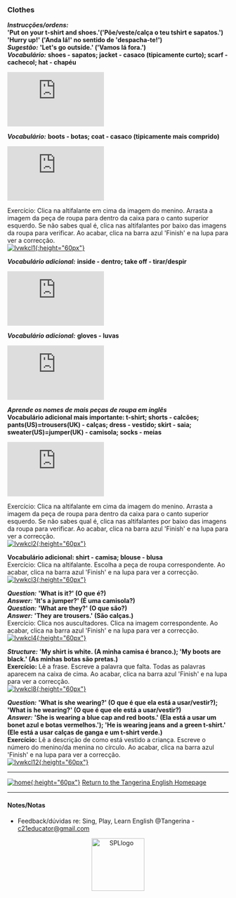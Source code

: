 ### Clothes

***Instrucções/ordens:***  
**'Put on your t-shirt and shoes.'('Põe/veste/calça o teu tshirt e sapatos.')**    
**'Hurry up!' ('Anda lá!' no sentido de 'despacha-te!')**  
***Sugestão:*** **'Let's go outside.' ('Vamos lá fora.')**   
***Vocabulário:*** **shoes - sapatos; jacket - casaco (tipicamente curto); scarf - cachecol; hat - chapéu**  

<iframe width="220" height="124" src="https://www.youtube.com/embed/-jBfb33_KHU" title="YouTube video player" frameborder="0" allow="accelerometer; autoplay; clipboard-write; encrypted-media; gyroscope; picture-in-picture" allowfullscreen></iframe>  

***Vocabulário:*** **boots - botas; coat - casaco (tipicamente mais comprido)**  
<iframe width="220" height="124" src="https://www.youtube.com/embed/AsZwvuUmHGU" title="YouTube video player" frameborder="0" allow="accelerometer; autoplay; clipboard-write; encrypted-media; gyroscope; picture-in-picture" allowfullscreen></iframe>  

Exercício: Clica na altifalante em cima da imagem do menino. Arrasta a imagem da peça de roupa para dentro da caixa para o canto superior esquerdo. Se não sabes qual é, clica nas altifalantes por baixo das imagens da roupa para verificar. Ao acabar, clica na barra azul 'Finish' e na lupa para ver a correcção.   
[![lvwkcl1](https://1blockatatime.github.io/English/images2/lvwkcl1.png){:height="60px"}](https://www.liveworksheets.com/worksheets/en/English_as_a_Second_Language_(ESL)/Winter_clothes/Put_on_your_shoes_song_ik1506066ma)  

***Vocabulário adicional:*** **inside - dentro; take off - tirar/despir**
<iframe width="220" height="124" src="https://www.youtube.com/embed/tE-CZkUplRE" title="YouTube video player" frameborder="0" allow="accelerometer; autoplay; clipboard-write; encrypted-media; gyroscope; picture-in-picture" allowfullscreen></iframe>  
   
***Vocabulário adicional:*** **gloves - luvas**  
<iframe width="220" height="124" src="https://www.youtube.com/embed/5e3kVR3wSSM?end=38" title="YouTube video player" frameborder="0" allow="accelerometer; autoplay; clipboard-write; encrypted-media; gyroscope; picture-in-picture" allowfullscreen></iframe>

***Aprende os nomes de mais peças de roupa em inglês***  
**Vocabulário adicional mais importante: t-shirt; shorts - calcões; pants(US)=trousers(UK) - calças; dress - vestido; skirt - saia; sweater(US)=jumper(UK) - camisola; socks - meias**  
<iframe width="220" height="124" src="https://www.youtube.com/embed/pHer1COWyrQ" title="YouTube video player" frameborder="0" allow="accelerometer; autoplay; clipboard-write; encrypted-media; gyroscope; picture-in-picture" allowfullscreen></iframe>  

Exercício: Clica na altifalante em cima da imagem do menino. Arrasta a imagem da peça de roupa para dentro da caixa para o canto superior esquerdo. Se não sabes qual é, clica nas altifalantes por baixo das imagens da roupa para verificar. Ao acabar, clica na barra azul 'Finish' e na lupa para ver a correcção.   
[![lvwkcl2](https://1blockatatime.github.io/English/images2/lvwkcl2.png){:height="60px"}](https://www.liveworksheets.com/ex1234913zn)  

**Vocabulário adicional: shirt - camisa; blouse - blusa**  
Exercício: Clica na altifalante. Escolha a peça de roupa correspondente. Ao acabar, clica na barra azul 'Finish' e na lupa para ver a correcção.  
[![lvwkcl3](https://1blockatatime.github.io/English/images2/lvwkcl3.png){:height="60px"}](https://www.liveworksheets.com/worksheets/en/English_as_a_Second_Language_(ESL)/Clothes/Clothes_hz2655083of)  

***Question:*** **'What is it?' (O que é?)**  
***Answer:*** **'It's a jumper?' (É uma camisola?)**  
***Question:*** **'What are they?' (O que são?)**    
***Answer:*** **'They are trousers.' (São calças.)**  
Exercício: Clica nos auscultadores. Clica na imagem correspondente. Ao acabar, clica na barra azul 'Finish' e na lupa para ver a correcção.   
[![lvwkcl4](https://1blockatatime.github.io/English/images2/lvwkcl4.png){:height="60px"}](https://www.liveworksheets.com/worksheets/en/English_as_a_Second_Language_(ESL)/Clothes/Tiger_New_2._Unit_3._Clothes_Vocabulary_1_po1438053cs)  

***Structure:*** **'My shirt is white. (A minha camisa é branco.); 'My boots are black.' (As minhas botas são pretas.)**  
**Exercício:** Lê a frase. Escreve a palavra que falta. Todas as palavras aparecem na caixa de cima. Ao acabar, clica na barra azul 'Finish' e na lupa para ver a correcção.  
[![lvwkcl8](https://1blockatatime.github.io/English/images2/lvwkcl8.png){:height="60px"}](https://www.liveworksheets.com/worksheets/en/English_as_a_Second_Language_(ESL)/Clothes/Clothing_xz2692390dc)  

***Question:*** **'What is she wearing?' (O que é que ela está a usar/vestir?); 'What is he wearing?' (O que é que ele está a usar/vestir?)**  
***Answer:*** **'She is wearing a blue cap and red boots.' (Ela está a usar um bonet azul e botas vermelhos.'); 'He is wearing jeans and a green t-shirt.' (Ele está a usar calças de ganga e um t-shirt verde.)**  
**Exercício:** Lê a descrição de como está vestido a criança. Escreve o número do menino/da menina no círculo. Ao acabar, clica na barra azul 'Finish' e na lupa para ver a correcção.   
[![lvwkcl12](https://1blockatatime.github.io/English/images2/lvwkcl12.png){:height="60px"}](https://www.liveworksheets.com/od2345253cq)  



***
[![home](https://1blockatatime.github.io/English/images/home.png){:height="60px"}](https://tangerina-pt.github.io/English) [Return to the Tangerina English Homepage](https://tangerina-pt.github.io/English)

***

#### Notes/Notas
* Feedback/dúvidas re: Sing, Play, Learn English @Tangerina - c21educator@gmail.com  
<p align="center">
<img width="120" src="https://1blockatatime.github.io/English/images2/spl_logo.png" alt="SPLlogo">
</p>

